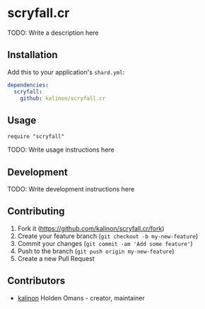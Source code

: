 # scryfall.cr

TODO: Write a description here

## Installation

Add this to your application's `shard.yml`:

```yaml
dependencies:
  scryfall:
    github: kalinon/scryfall.cr
```

## Usage

```crystal
require "scryfall"
```

TODO: Write usage instructions here

## Development

TODO: Write development instructions here

## Contributing

1. Fork it (<https://github.com/kalinon/scryfall.cr/fork>)
2. Create your feature branch (`git checkout -b my-new-feature`)
3. Commit your changes (`git commit -am 'Add some feature'`)
4. Push to the branch (`git push origin my-new-feature`)
5. Create a new Pull Request

## Contributors

- [kalinon](https://github.com/kalinon) Holden Omans - creator, maintainer
